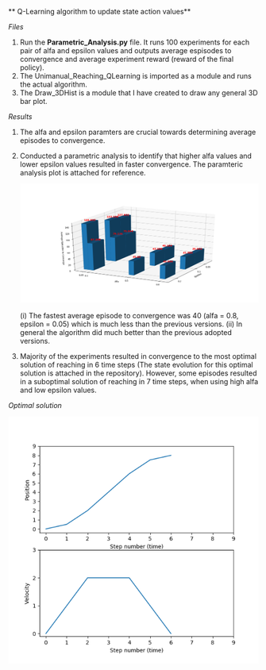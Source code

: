 ** Q-Learning algorithm to update state action values**

_Files_
1. Run the **Parametric_Analysis.py** file. It runs 100 experiments for each pair of alfa and epsilon values and 
   outputs average espisodes to convergence and average experiment reward (reward of the final policy).
2. The Unimanual_Reaching_QLearning is imported as a module and runs the actual algorithm.
3. The Draw_3DHist is a module that I have created to draw any general 3D bar plot.

_Results_

1. The alfa and epsilon paramters are crucial towards determining average episodes to convergence.
2. Conducted a parametric analysis to identify that higher alfa values and lower epsilon values resulted in faster convergence.
   The paramteric analysis plot is attached for reference.
   
   ![](https://github.com/Rakshith6/UnimanualReaching_Simulation/blob/master/Version%204-%20Q_Learning/EpsilonAlfa_AvgEpisodeConvergence.png)
   
   (i) The fastest average episode to convergence was 40 (alfa = 0.8, epsilon = 0.05) which is much less than the previous versions. 
   (ii) In general the algorithm did much better than the previous adopted versions.
   
3. Majority of the experiments resulted in convergence to the most optimal solution of reaching in 6 time steps (The state evolution for this         optimal solution is attached in the repository). However, some episodes resulted in a suboptimal solution of reaching in 7 time steps, when using high alfa and low epsilon values.

*Optimal solution*

![](https://github.com/Rakshith6/UnimanualReaching_Simulation/blob/master/Version%204-%20Q_Learning/Optimal_state_evolution.png)
  
